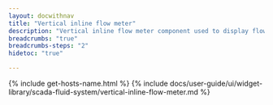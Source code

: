 ```yaml
---
layout: docwithnav
title: "Vertical inline flow meter"
description: "Vertical inline flow meter component used to display flow related value and render various states. Includes pipe fluid and leak visualizations."
breadcrumbs: "true"
breadcrumbs-steps: "2"
hidetoc: "true"

---
```

{% include get-hosts-name.html %}
{% include docs/user-guide/ui/widget-library/scada-fluid-system/vertical-inline-flow-meter.md %}
